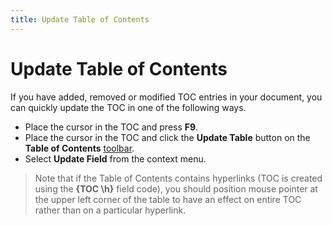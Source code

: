 ```yaml
---
title: Update Table of Contents
---
```

# Update Table of Contents
If you have added, removed or modified TOC entries in your document, you can quickly update the TOC in one of the following ways.
* Place the cursor in the TOC and press **F9**.
* Place the cursor in the TOC and click the **Update Table** button on the **Table of Contents** [toolbar](../text-editor-ui/toolbars.md).
* Select **Update Field** from the context menu.

> Note that if the Table of Contents contains hyperlinks (TOC is created using the **{TOC \h}** field code), you should position mouse pointer at the upper left corner of the table to have an effect on entire TOC rather than on a particular hyperlink.